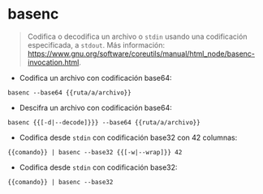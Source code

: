 # basenc

> Codifica o decodifica un archivo o `stdin` usando una codificación especificada, a `stdout`.
> Más información: <https://www.gnu.org/software/coreutils/manual/html_node/basenc-invocation.html>.

- Codifica un archivo con codificación base64:

`basenc --base64 {{ruta/a/archivo}}`

- Descifra un archivo con codificación base64:

`basenc {{[-d|--decode]}}} --base64 {{ruta/a/archivo}}`

- Codifica desde `stdin` con codificación base32 con 42 columnas:

`{{comando}} | basenc --base32 {{[-w|--wrap]}} 42`

- Codifica desde `stdin` con codificación base32:

`{{comando}} | basenc --base32`
